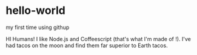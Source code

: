 # hello-world
my first time using githup

HI Humans!
I like Node.js and Coffeescript (that's what I'm made of !). 
I've had tacos on the moon and find them far superior to Earth tacos.
